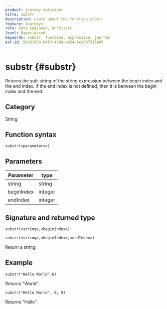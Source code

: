 ```yaml
---
product: journey optimizer
title: substr
description: Learn about the function substr
feature: Journeys
role: Data Engineer, Architect
level: Experienced
keywords: substr, function, expression, journey
exl-id: 58a3107a-b4f3-43da-b454-5ce597515847
---
```

# substr {#substr}

Returns the sub-string of the string expression between the begin index and the end index. If the end index is not defined, then it is between the begin index and the end.

## Category

String

## Function syntax

`substr(<parameters>)`

## Parameters

| Parameter  | type |
|-------------|----------|
| string | string |
| beginIndex | integer |
| endIndex | integer |

## Signature and returned type

`substr(<string>,<beginIndex>)`

`substr(<string>,<beginIndex>,<endIndex>)`

Return a string.

## Example

`substr("Hello World",6)`

Returns "World".

`substr("Hello World", 0, 5)`

Returns "Hello".
